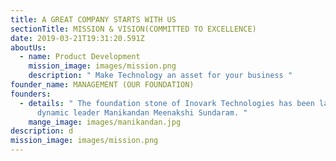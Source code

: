 ```yaml
---
title: A GREAT COMPANY STARTS WITH US
sectionTitle: MISSION & VISION(COMMITTED TO EXCELLENCE)
date: 2019-03-21T19:31:20.591Z
aboutUs:
  - name: Product Development
    mission_image: images/mission.png
    description: " Make Technology an asset for your business "
founder_name: MANAGEMENT (OUR FOUNDATION)
founders:
  - details: " The foundation stone of Inovark Technologies has been laid by our
      dynamic leader Manikandan Meenakshi Sundaram. "
    mange_image: images/manikandan.jpg
description: d
mission_image: images/mission.png
---
```

